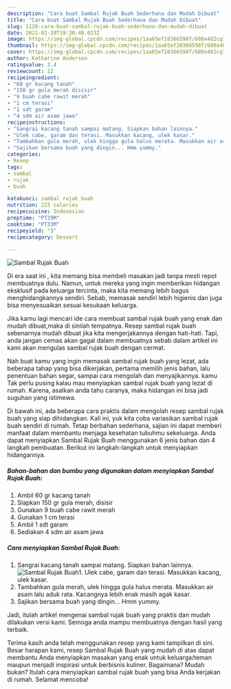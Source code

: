 ```yaml
---
description: "Cara buat Sambal Rujak Buah Sederhana dan Mudah Dibuat"
title: "Cara buat Sambal Rujak Buah Sederhana dan Mudah Dibuat"
slug: 1128-cara-buat-sambal-rujak-buah-sederhana-dan-mudah-dibuat
date: 2021-02-28T19:30:40.023Z
image: https://img-global.cpcdn.com/recipes/1aa65ef28366598f/680x482cq70/sambal-rujak-buah-foto-resep-utama.jpg
thumbnail: https://img-global.cpcdn.com/recipes/1aa65ef28366598f/680x482cq70/sambal-rujak-buah-foto-resep-utama.jpg
cover: https://img-global.cpcdn.com/recipes/1aa65ef28366598f/680x482cq70/sambal-rujak-buah-foto-resep-utama.jpg
author: Katharine Anderson
ratingvalue: 3.4
reviewcount: 12
recipeingredient:
- "60 gr kacang tanah"
- "150 gr gula merah disisir"
- "9 buah cabe rawit merah"
- "1 cm terasi"
- "1 sdt garam"
- "4 sdm air asam jawa"
recipeinstructions:
- "Sangrai kacang tanah sampai matang. Siapkan bahan lainnya."
- "Ulek cabe, garam dan terasi. Masukkan kacang, ulek kasar."
- "Tambahkan gula merah, ulek hingga gula halus merata. Masukkan air asam lalu aduk rata. Kacangnya lebih enak masih agak kasar."
- "Sajikan bersama buah yang dingin... Hmm yummy."
categories:
- Resep
tags:
- sambal
- rujak
- buah

katakunci: sambal rujak buah 
nutrition: 223 calories
recipecuisine: Indonesian
preptime: "PT29M"
cooktime: "PT33M"
recipeyield: "3"
recipecategory: Dessert

---
```



![Sambal Rujak Buah](https://img-global.cpcdn.com/recipes/1aa65ef28366598f/680x482cq70/sambal-rujak-buah-foto-resep-utama.jpg)

Di era  saat ini , kita memang bisa membeli masakan jadi tanpa mesti repot membuatnya dulu. Namun, untuk mereka yang ingin memberikan hidangan eksklusif pada keluarga tercinta, maka kita memang lebih bagus menghidangkannya sendiri. Sebab, memasak sendiri lebih higienis dan juga bisa menyesuaikan sesuai kesukaan keluarga.

Jika kamu lagi mencari ide cara membuat sambal rujak buah yang enak dan mudah dibuat,maka di sinilah tempatnya. Resep sambal rujak buah  sebenarnya mudah dibuat jika kita mengerjakannya dengan hati-hati. Tapi, anda jangan cemas akan gagal dalam membuatnya 
sebab dalam artikel ini kami akan mengulas sambal rujak buah dengan cermat.  



Nah buat kamu yang ingin memasak sambal rujak buah yang lezat, ada beberapa tahap yang bisa dikerjakan, pertama memilih jenis bahan, lalu penentuan bahan segar, sampai cara mengolah dan menyajikannya. kamu Tak perlu pusing kalau mau menyiapkan sambal rujak buah yang lezat di rumah. Karena, asalkan anda  tahu caranya, maka hidangan ini bisa jadi suguhan yang istimewa.

Di bawah ini, ada beberapa cara praktis  dalam mengolah resep sambal rujak buah yang siap dihidangkan. Kali ini, yuk kita coba variasikan sambal rujak buah sendiri di rumah. Tetap berbahan sederhana, sajian ini dapat memberi manfaat dalam membantu menjaga kesehatan tubuhmu sekeluarga. Anda dapat menyiapkan Sambal Rujak Buah menggunakan 6 jenis bahan dan 4 langkah pembuatan. Berikut ini langkah-langkah untuk menyiapkan hidangannya.

<!--inarticleads1-->

##### Bahan-bahan dan bumbu yang digunakan dalam menyiapkan Sambal Rujak Buah:

1. Ambil 60 gr kacang tanah
1. Siapkan 150 gr gula merah, disisir
1. Gunakan 9 buah cabe rawit merah
1. Gunakan 1 cm terasi
1. Ambil 1 sdt garam
1. Sediakan 4 sdm air asam jawa




<!--inarticleads2-->

##### Cara menyiapkan Sambal Rujak Buah:

1. Sangrai kacang tanah sampai matang. Siapkan bahan lainnya.
<img src="https://img-global.cpcdn.com/steps/903184030c2ea5d7/160x128cq70/sambal-rujak-buah-langkah-memasak-1-foto.jpg" alt="Sambal Rujak Buah">1. Ulek cabe, garam dan terasi. Masukkan kacang, ulek kasar.
1. Tambahkan gula merah, ulek hingga gula halus merata. Masukkan air asam lalu aduk rata. Kacangnya lebih enak masih agak kasar.
1. Sajikan bersama buah yang dingin... Hmm yummy.




Jadi, itulah artikel mengenai  sambal rujak buah  yang praktis dan mudah dilakukan versi kami. Semoga anda mampu membuatnya dengan hasil yang terbaik. 

Terima kasih anda telah menggunakan resep yang kami tampilkan di sini. Besar harapan kami, resep  Sambal Rujak Buah yang mudah di atas dapat membantu Anda menyiapkan masakan yang enak untuk keluarga/teman maupun menjadi inspirasi untuk berbisnis kuliner. Bagaimana? Mudah bukan? Itulah cara menyiapkan sambal rujak buah yang bisa Anda kerjakan di rumah. Selamat mencoba!

